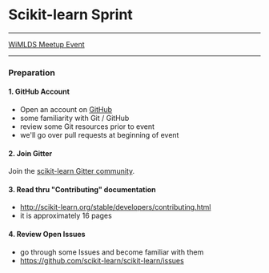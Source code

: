 # Scikit-learn Sprint  
 
---

[WiMLDS Meetup Event](https://www.meetup.com/NYC-Women-in-Machine-Learning-Data-Science/events/237123181/)

---

### Preparation

#### 1.  GitHub Account
- Open an account on [GitHub](https://github.com/)
- some familiarity with Git / GitHub 
- review some Git resources prior to event 
- we'll go over pull requests at beginning of event

#### 2.  Join Gitter
Join the [scikit-learn Gitter community](https://gitter.im/scikit-learn/home).  

#### 3.  Read thru "Contributing" documentation 
* http://scikit-learn.org/stable/developers/contributing.html 
* it is approximately 16 pages

#### 4.  Review Open Issues 
* go through some Issues and become familiar with them 
* https://github.com/scikit-learn/scikit-learn/issues
